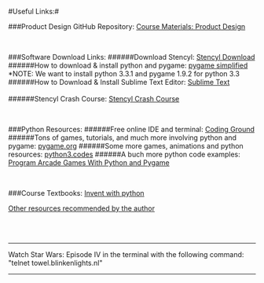 #Useful Links:#


###Product Design GitHub Repository:
[Course Materials: Product Design](https://github.com/AdrienAtallah/Product_Development)   

<BR>

###Software Download Links:
######Download Stencyl:
[Stencyl Download](http://www.stencyl.com/download/)
######How to download & install python and pygame:
[pygame simplified](http://webprojects.eecs.qmul.ac.uk/fa303/pgs/install.html)
*NOTE: We want to install python 3.3.1 and pygame 1.9.2 for python 3.3
######How to Download & Install Sublime Text Editor:
[Sublime Text](http://www.sublimetext.com)  
<BR>
######Stencyl Crash Course:
[Stencyl Crash Course](http://www.stencyl.com/help/start/)

<BR>

###Python Resources:
######Free online IDE and terminal:
[Coding Ground](http://tutorialspoint.com/codingground.htm)
######Tons of games, tutorials, and much more involving python and pygame:
[pygame.org](http://www.pygame.org/tags/game)
######Some more games, animations and python resources:
[python3.codes](http://python3.codes/page/2/)
######A buch more python code examples:
[Program Arcade Games With Python and Pygame](http://www.balloonbuilding.com/index.php?chapter=example_code)  

<BR>


###Course Textbooks:
[Invent with python](http://inventwithpython.com/index.html)

[Other resources recommended by the author](http://inventwithpython.com/blog/2010/09/01/the-top-10-pygame-tutorials/)  


<BR>
<BR>


****************
Watch Star Wars: Episode IV in the terminal with the following command:
"telnet towel.blinkenlights.nl"
****************

